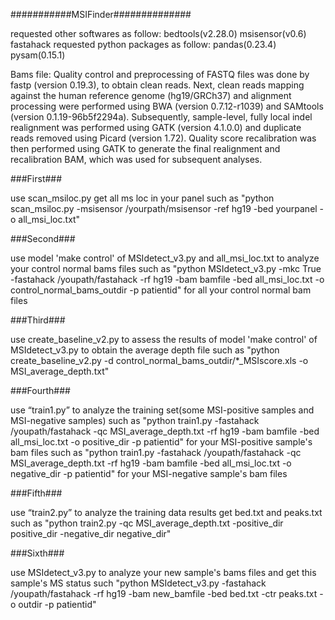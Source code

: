 ###########MSIFinder##############

requested other softwares as follow:
bedtools(v2.28.0)
msisensor(v0.6)
fastahack
requested python packages as follow:
pandas(0.23.4)
pysam(0.15.1)


Bams file:
Quality control and preprocessing of FASTQ files was done by fastp (version 0.19.3), to obtain clean reads. Next, clean reads mapping against the human reference genome (hg19/GRCh37) and alignment processing were performed using BWA (version 0.7.12-r1039) and SAMtools (version 0.1.19-96b5f2294a). Subsequently, sample-level, fully local indel realignment was performed using GATK (version 4.1.0.0) and duplicate reads removed using Picard (version 1.72). Quality score recalibration was then performed using GATK to generate the final realignment and recalibration BAM, which was used for subsequent analyses.

###First###

use scan_msiloc.py get all ms loc in your panel 
such as "python scan_msiloc.py -msisensor /yourpath/msisensor -ref hg19 -bed yourpanel -o all_msi_loc.txt"

###Second###

use model 'make control' of MSIdetect_v3.py and all_msi_loc.txt to analyze your control normal bams files
such as "python MSIdetect_v3.py -mkc True -fastahack /youpath/fastahack -rf hg19 -bam bamfile -bed all_msi_loc.txt -o control_normal_bams_outdir -p patientid" for all your control normal bam files

###Third###

use create_baseline_v2.py to assess the results of model 'make control' of MSIdetect_v3.py to obtain the average depth file
such as "python create_baseline_v2.py -d control_normal_bams_outdir/*_MSIscore.xls -o MSI_average_depth.txt"

###Fourth###

use “train1.py” to analyze the training set(some MSI-positive samples and MSI-negative samples)
such as "python train1.py -fastahack /youpath/fastahack -qc MSI_average_depth.txt -rf hg19 -bam bamfile -bed all_msi_loc.txt -o positive_dir -p patientid" for your MSI-positive sample's bam files
such as "python train1.py -fastahack /youpath/fastahack -qc MSI_average_depth.txt -rf hg19 -bam bamfile -bed all_msi_loc.txt -o negative_dir -p patientid" for your MSI-negative sample's bam files

###Fifth###

use “train2.py” to analyze the training data results get bed.txt and peaks.txt
such as "python train2.py -qc MSI_average_depth.txt -positive_dir positive_dir -negative_dir negative_dir"

###Sixth###

use MSIdetect_v3.py to analyze your new sample's bams files and get this sample's MS status
such "python MSIdetect_v3.py -fastahack /youpath/fastahack -rf hg19 -bam new_bamfile -bed bed.txt -ctr peaks.txt -o outdir -p patientid"
